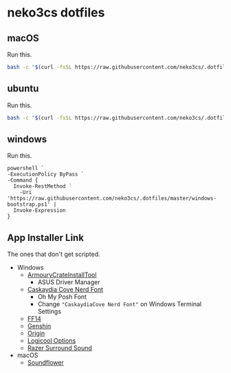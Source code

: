 # neko3cs dotfiles

## macOS

Run this.

```sh
bash -c "$(curl -fsSL https://raw.githubusercontent.com/neko3cs/.dotfiles/master/macOS-bootstrap.sh)"
```

## ubuntu

Run this.

```sh
bash -c "$(curl -fsSL https://raw.githubusercontent.com/neko3cs/.dotfiles/master/ubuntu-bootstrap.sh)"
```

## windows

Run this.

```pwsh
powershell `
-ExecutionPolicy ByPass `
-Command {
  Invoke-RestMethod `
    -Uri 'https://raw.githubusercontent.com/neko3cs/.dotfiles/master/windows-bootstrap.ps1' |
  Invoke-Expression
}
```

## App Installer Link

The ones that don't get scripted.

- Windows
  - [ArmouryCrateInstallTool](https://www.asus.com/supportonly/Armoury%20Crate/HelpDesk_Download/)
    - ASUS Driver Manager
  - [Caskaydia Cove Nerd Font](https://www.nerdfonts.com/font-downloads)
    - Oh My Posh Font
    - Change `"CaskaydiaCove Nerd Font"` on Windows Terminal Settings
  - [FF14](https://www.finalfantasyxiv.com/freetrial/download/)
  - [Genshin](https://genshin.mihoyo.com/ja/download)
  - [Origin](https://www.origin.com/jpn/ja-jp/store/download)
  - [Logicool Options](https://www.logicool.co.jp/ja-jp/product/options)
  - [Razer Surround Sound](https://www2.razer.com/jp-jp/7.1-surround-sound)
- macOS
  - [Soundflower](https://github.com/mattingalls/Soundflower)
